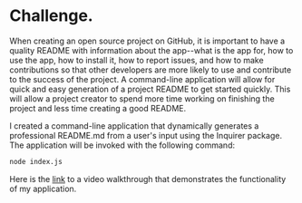 # Challenge.

When creating an open source project on GitHub, it is important to have a quality README with information about the app--what is the app for, how to use the app, how to install it, how to report issues, and how to make contributions so that other developers are more likely to use and contribute to the success of the project. A command-line application will allow for quick and easy generation of a project README to get started quickly. This will allow a project creator to spend more time working on finishing the project and less time creating a good README.

I created a command-line application that dynamically generates a professional README.md from a user's input using the Inquirer package. The application will be invoked with the following command:
```bash
node index.js
```
Here is the [link](https://drive.google.com/file/d/1h1wOyGU6ZRN5dptjbr0e701EVpPECsqb/view?usp=sharing) to a video walkthrough that demonstrates the functionality of my application.

